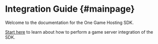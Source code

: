 # Integration Guide          {#mainpage}

Welcome to the documentation for the One Game Hosting SDK.

[Start here](../readme.md) to learn about how to perform a game server integration of the SDK.

